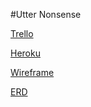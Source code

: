 #Utter Nonsense

[Trello](https://trello.com/b/Qk5L7lbY/project-two-ga)

[Heroku](https://project-two-rose-egle.herokuapp.com/ )

[Wireframe](wireframe.jpg)

[ERD](ERD.jpg) 